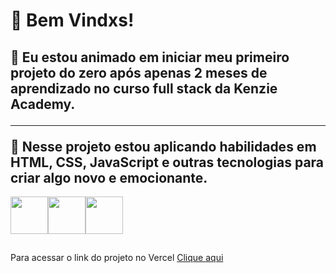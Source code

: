 <h1> 🌴 Bem Vindxs! </h1>
<h2> 🌱  Eu estou animado em iniciar meu primeiro projeto do zero após apenas 2 meses de aprendizado no curso full stack da Kenzie Academy.<hr>
 🐥 Nesse projeto estou aplicando habilidades em HTML, CSS, JavaScript e outras tecnologias para criar algo novo e emocionante.</h2>
 
 <img width="60px" src="https://cdn.jsdelivr.net/gh/devicons/devicon/icons/html5/html5-original.svg" /><img width="60px" src="https://cdn.jsdelivr.net/gh/devicons/devicon/icons/css3/css3-original.svg" /><img width="60px" src="https://cdn.jsdelivr.net/gh/devicons/devicon/icons/javascript/javascript-original.svg" /> 
 
 ##
 
<p>Para acessar o link do projeto no Vercel  <a href="https://projeto-front-end-e-commerce.vercel.app/">Clique aqui</a></p>
          
          
